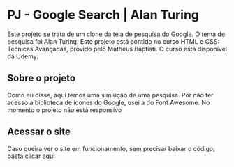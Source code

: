 ﻿# PJ - Google Search | Alan Turing
Este projeto se trata de um clone da tela de pesquisa do Google. O tema de pesquisa foi Alan Turing. Este projeto está contido no curso HTML e CSS: Técnicas Avançadas, provido pelo Matheus Baptisti. O curso está disponível da Udemy.

## Sobre o projeto
 Como eu disse, aqui temos uma simlução de uma pesquisa. Por não ter acesso a biblioteca de ícones do Google, usei a do Font Awesome. No momento o projeto não está responsivo

## Acessar o site
Caso queira ver o site em funcionamento, sem precisar baixar o código, basta clicar [aqui](https://joaopedrosassi.github.io/PJ-Google_Search--HTML_CSS_TecAdv/)
